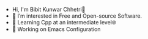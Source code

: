 - Hi, I'm Bibit Kunwar Chhetri👋
- 🤔 I’m interested in Free and Open-source Software.
- 🌱 Learning Cpp at an intermediate level🌐
- 💬 Working on Emacs Configuration

